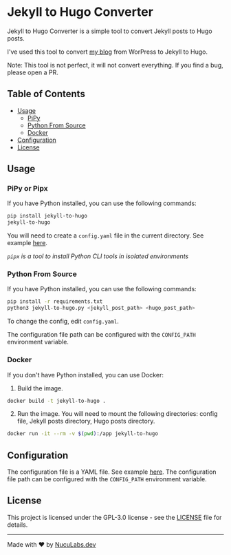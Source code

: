 # Jekyll to Hugo Converter

Jekyll to Hugo Converter is a simple tool to convert Jekyll posts to Hugo posts.

I've used this tool to convert [my blog](https://blog.nuculabs.dev) from WorPress to Jekyll to Hugo.

Note: This tool is not perfect, it will not convert everything. If you find a bug, please open a PR.

## Table of Contents

* [Usage](#usage)
  * [PiPy](#pipy)
  * [Python From Source](#python-from-source)
  * [Docker](#docker)
* [Configuration](#configuration)
* [License](#license)

## Usage

### PiPy or Pipx

If you have Python installed, you can use the following commands:

```bash
pip install jekyll-to-hugo
jekyll-to-hugo
```

You will need to create a `config.yaml` file in the current directory. See example [here](./config.yaml).

_`pipx` is a tool to install Python CLI tools in isolated environments_

### Python From Source

If you have Python installed, you can use the following commands:

```bash
pip install -r requirements.txt
python3 jekyll-to-hugo.py <jekyll_post_path> <hugo_post_path>
```

To change the config, edit `config.yaml`.

The configuration file path can be configured with the `CONFIG_PATH` environment variable.

### Docker

If you don't have Python installed, you can use Docker:

1. Build the image.

```bash
docker build -t jekyll-to-hugo .
```

2. Run the image. You will need to mount the following directories: config file, Jekyll posts directory, Hugo posts directory.

```bash
docker run -it --rm -v $(pwd):/app jekyll-to-hugo
```

## Configuration

The configuration file is a YAML file. See example [here](./config.yaml).
The configuration file path can be configured with the `CONFIG_PATH` environment variable.

## License

This project is licensed under the GPL-3.0 license - see the [LICENSE](LICENSE) file for details.

---
Made with ❤️ by [NucuLabs.dev](https://blog.nuculabs.dev)